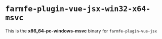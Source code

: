 # `farmfe-plugin-vue-jsx-win32-x64-msvc`

This is the **x86_64-pc-windows-msvc** binary for `farmfe-plugin-vue-jsx`
